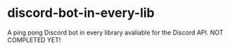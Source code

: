 # discord-bot-in-every-lib
A ping pong Discord bot in every library avaliable for the Discord API.
NOT COMPLETED YET!
